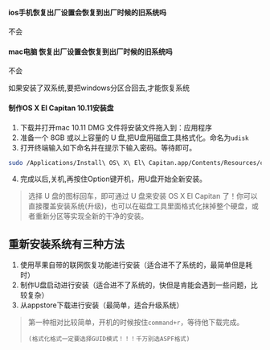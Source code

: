 #### ios手机恢复出厂设置会恢复到出厂时候的旧系统吗

不会

#### mac电脑 恢复出厂设置会恢复到出厂时候的旧系统吗

不会

如果安装了双系统,要把windows分区合回去,才能恢复系统

#### 制作OS X El Capitan 10.11安装盘

1. 下载并打开mac 10.11 DMG 文件将安装文件拖入到：应用程序
2. 准备一个 8GB 或以上容量的 U 盘,把U盘用磁盘工具格式化。命名为`udisk`
3. 打开终端输入如下命名并在提示下输入密码。等待即可。

```sh
sudo /Applications/Install\ OS\ X\ El\ Capitan.app/Contents/Resources/createinstallmedia --volume /Volumes/udisk --applicationpath /Applications/Install\ OS\ X\ El\ Capitan.app --nointeraction
```

4. 完成以后,关机,再按住Option键开机，用U盘开始全新安装。

> 选择 U 盘的图标回车，即可通过 U 盘来安装 OS X El Capitan 了！你可以直接覆盖安装系统(升级)，也可以在磁盘工具里面格式化抹掉整个硬盘，或者重新分区等实现全新的干净的安装。

## 重新安装系统有三种方法

1. 使用苹果自带的联网恢复功能进行安装（适合进不了系统的，最简单但是耗时） 
2. 制作U盘启动进行安装（适合进不了系统的，快但是肯能会遇到一些问题，比较复杂） 
3. 从appstore下载进行安装（最简单，适合升级系统）



> 第一种相对比较简单，开机的时候按住`command+r`，等待他下载完成。
>
> `(格式化格式一定要选择GUID模式！！！千万别选ASPF格式)`